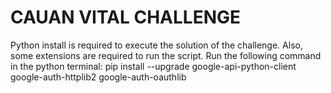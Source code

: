 # CAUAN VITAL CHALLENGE
Python install is required to execute the solution of the challenge.
Also, some extensions are required to run the script. Run the following command in the python terminal: pip install --upgrade google-api-python-client google-auth-httplib2 google-auth-oauthlib
